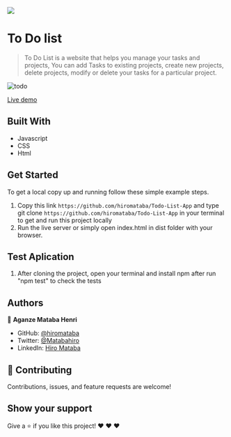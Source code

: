 ![](https://img.shields.io/badge/Microverse-blueviolet)

# To Do list

> To Do List is a website that helps you manage your tasks and projects, You can add Tasks to existing projects, create new projects, delete projects, modify or delete your tasks for a particular project.

![todo](https://user-images.githubusercontent.com/75126481/125755640-f04283fe-91d5-4f8f-a852-de02e10c1d04.png)

[Live demo](https://hiromataba.github.io/Todo-List-App/)

## Built With

- Javascript
- CSS
- Html

## Get Started

To get a local copy up and running follow these simple example steps.

1. Copy this link `https://github.com/hiromataba/Todo-List-App` and type git clone `https://github.com/hiromataba/Todo-List-App` in your terminal to get and run this project locally
2. Run the live server or simply open index.html in dist folder with your browser.

## Test Aplication

1. After cloning the project, open your terminal and install npm  after run "npm test" to check the tests

## Authors

👤 **Aganze Mataba Henri**

- GitHub: [@hiromataba](https://github.com/hiromataba)
- Twitter: [@Matabahiro](https://twitter.com/MatabaHiro)
- LinkedIn: [Hiro Mataba](https://www.linkedin.com/in/hiro-mataba-1bb910209/)

## 🤝 Contributing

Contributions, issues, and feature requests are welcome!

## Show your support

Give a ⭐️ if you like this project! ❤️ ❤️ ❤️ 
